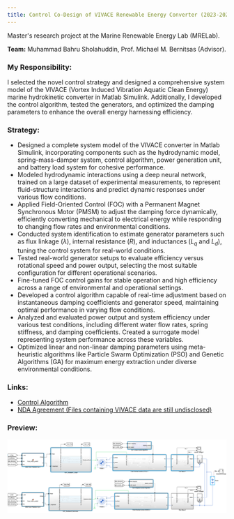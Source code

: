 ```yaml
---
title: Control Co-Design of VIVACE Renewable Energy Converter (2023-2024)
---
```


Master's research project at the Marine Renewable Energy Lab (MRELab).

**Team:** Muhammad Bahru Sholahuddin, Prof. Michael M. Bernitsas (Advisor).

### My Responsibility:
I selected the novel control strategy and designed a comprehensive system model of the VIVACE (Vortex Induced Vibration Aquatic Clean Energy) marine hydrokinetic converter in Matlab Simulink. Additionally, I developed the control algorithm, tested the generators, and optimized the damping parameters to enhance the overall energy harnessing efficiency.

### Strategy:
- Designed a complete system model of the VIVACE converter in Matlab Simulink, incorporating components such as the hydrodynamic model, spring-mass-damper system, control algorithm, power generation unit, and battery load system for cohesive performance.
- Modeled hydrodynamic interactions using a deep neural network, trained on a large dataset of experimental measurements, to represent fluid-structure interactions and predict dynamic responses under various flow conditions.
- Applied Field-Oriented Control (FOC) with a Permanent Magnet Synchronous Motor (PMSM) to adjust the damping force dynamically, efficiently converting mechanical to electrical energy while responding to changing flow rates and environmental conditions.
- Conducted system identification to estimate generator parameters such as flux linkage ($\lambda$), internal resistance ($R$), and inductances ($L_q$ and $L_d$), tuning the control system for real-world conditions.
- Tested real-world generator setups to evaluate efficiency versus rotational speed and power output, selecting the most suitable configuration for different operational scenarios.
- Fine-tuned FOC control gains for stable operation and high efficiency across a range of environmental and operational settings.
- Developed a control algorithm capable of real-time adjustment based on instantaneous damping coefficients and generator speed, maintaining optimal performance in varying flow conditions.
- Analyzed and evaluated power output and system efficiency under various test conditions, including different water flow rates, spring stiffness, and damping coefficients. Created a surrogate model representing system performance across these variables.
- Optimized linear and non-linear damping parameters using meta-heuristic algorithms like Particle Swarm Optimization (PSO) and Genetic Algorithms (GA) for maximum energy extraction under diverse environmental conditions.

### Links:
- [Control Algorithm](https://drive.google.com/file/d/1QbIjAARRwlIIg8jJGOJzNNSDdK-J1_Ia/view?usp=sharing)
- [NDA Agreement (Files containing VIVACE data are still undisclosed)](https://drive.google.com/file/d/1Bi-lPul0TiqeJr-tpMPW62NcKDjgcdkY/view?usp=sharing)

### Preview:
![Control Co-Design of VIVACE Renewable Energy Converter](../assets/img/project_ccdVivace.png)

